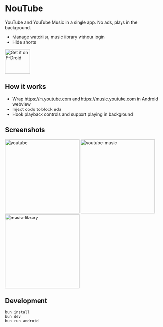 # NouTube

YouTube and YouTube Music in a single app. No ads, plays in the background.

- Manage watchlist, music library without login
- Hide shorts

[<img src="https://f-droid.org/badge/get-it-on.png"
    alt="Get it on F-Droid"
    height="80">](https://f-droid.org/packages/jp.nonbili.noutube)

## How it works

- Wrap https://m.youtube.com and https://music.youtube.com in Android webview
- Inject code to block ads
- Hook playback controls and support playing in background

## Screenshots

<img src="metadata/en-US/images/phoneScreenshots/1.jpg" width="240" alt="youtube"> <img src="metadata/en-US/images/phoneScreenshots/2.jpg" width="240" alt="youtube-music"> <img src="metadata/en-US/images/phoneScreenshots/3.jpg" width="240" alt="music-library">

## Development

```
bun install
bun dev
bun run android
```
